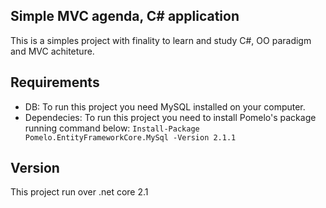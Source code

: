 ## Simple MVC agenda, C# application
This is a simples project with finality to learn and study C#, OO paradigm and MVC achiteture.

## Requirements
- DB: To run this project you need MySQL installed on your computer.
- Dependecies: To run this project you need to install Pomelo's package running command below:
```Install-Package Pomelo.EntityFrameworkCore.MySql -Version 2.1.1```

## Version
This project run over .net core 2.1
